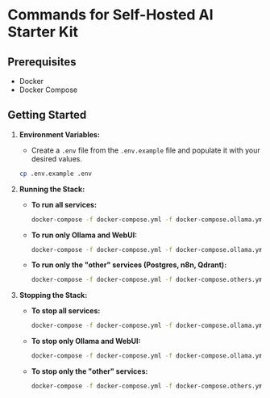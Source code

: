 # Commands for Self-Hosted AI Starter Kit

## Prerequisites

- Docker
- Docker Compose

## Getting Started

1.  **Environment Variables:**
    *   Create a `.env` file from the `.env.example` file and populate it with your desired values.

    ```bash
    cp .env.example .env
    ```

2.  **Running the Stack:**

    *   **To run all services:**

        ```bash
        docker-compose -f docker-compose.yml -f docker-compose.ollama.yml -f docker-compose.others.yml -f docker-compose.webui.yml up -d
        ```

    *   **To run only Ollama and WebUI:**

        ```bash
        docker-compose -f docker-compose.yml -f docker-compose.ollama.yml -f docker-compose.webui.yml up -d
        ```

    *   **To run only the "other" services (Postgres, n8n, Qdrant):**

        ```bash
        docker-compose -f docker-compose.yml -f docker-compose.others.yml up -d
        ```

3.  **Stopping the Stack:**

    *   **To stop all services:**

        ```bash
        docker-compose -f docker-compose.yml -f docker-compose.ollama.yml -f docker-compose.others.yml -f docker-compose.webui.yml down
        ```

    *   **To stop only Ollama and WebUI:**

        ```bash
        docker-compose -f docker-compose.yml -f docker-compose.ollama.yml -f docker-compose.webui.yml down
        ```

    *   **To stop only the "other" services:**

        ```bash
        docker-compose -f docker-compose.yml -f docker-compose.others.yml down
        ```
